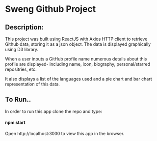 <h1>Sweng Github Project</h1>
  
<h2>Description:</h2>
  
This project was built using ReactJS with Axios HTTP client to retrieve Github data, storing it as a json object. The data is displayed graphically using D3 library.

When a user inputs a GitHub profile name numerous details about this profile are displayed- including name, icon, biography, personal/starred repositries, etc.

It also displays a list of the languages used and a pie chart and bar chart representation of this data.

<h2>To Run..</h2>
  
In order to run this app clone the repo and type:

<h4>  npm start </h4>

Open http://localhost:3000 to view this app in the browser.
